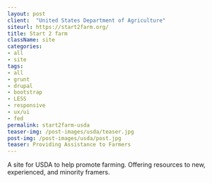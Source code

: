 ```yaml
---
layout: post
client:  "United States Department of Agriculture"
siteurl: https://start2farm.org/
title: Start 2 farm
className: site
categories: 
- all
- site
tags:
- all
- grunt
- drupal
- bootstrap
- LESS
- responsive
- ux/ui
- fed
permalink: start2farm-usda
teaser-img: /post-images/usda/teaser.jpg
post-img: /post-images/usda/post.jpg
teaser: Providing Assistance to Farmers
---
```

A site for USDA to help promote farming. Offering resources to new, experienced, and minority framers.